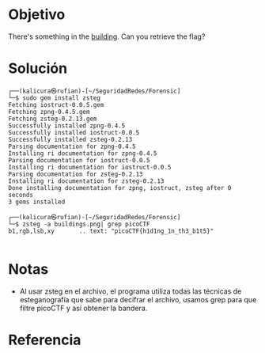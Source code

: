 # Objetivo
There's something in the [building](https://jupiter.challenges.picoctf.org/static/011955b303f293d60c8116e6a4c5c84f/buildings.png). Can you retrieve the flag?
# Solución
```
┌──(kalicura㉿rufian)-[~/SeguridadRedes/Forensic]
└─$ sudo gem install zsteg
Fetching iostruct-0.0.5.gem
Fetching zpng-0.4.5.gem
Fetching zsteg-0.2.13.gem
Successfully installed zpng-0.4.5
Successfully installed iostruct-0.0.5
Successfully installed zsteg-0.2.13
Parsing documentation for zpng-0.4.5
Installing ri documentation for zpng-0.4.5
Parsing documentation for iostruct-0.0.5
Installing ri documentation for iostruct-0.0.5
Parsing documentation for zsteg-0.2.13
Installing ri documentation for zsteg-0.2.13
Done installing documentation for zpng, iostruct, zsteg after 0 seconds
3 gems installed
                                                                                                                                                                      
┌──(kalicura㉿rufian)-[~/SeguridadRedes/Forensic]
└─$ zsteg -a buildings.png| grep picoCTF
b1,rgb,lsb,xy       .. text: "picoCTF{h1d1ng_1n_th3_b1t5}"


```
# Notas
- Al usar zsteg en el archivo, el programa utiliza todas las técnicas de esteganografía que sabe para decifrar el archivo, usamos grep para que filtre picoCTF y así obtener la bandera.
# Referencia